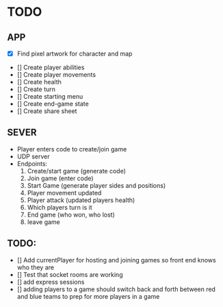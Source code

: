 # TODO

## APP
- [x] Find pixel artwork for character and map
- [] Create player abilities
- [] Create player movements
- [] Create health
- [] Create turn
- [] Create starting menu
- [] Create end-game state
- [] Create share sheet

## SEVER

- Player enters code to create/join game
- UDP server
- Endpoints:
    1. Create/start game (generate code)
    2. Join game (enter code)
    3. Start Game (generate player sides and positions)
    4. Player movement updated
    5. Player attack (updated players health)
    6. Which players turn is it
    7. End game (who won, who lost)
    8. leave game


## TODO:
- [] Add currentPlayer for hosting and joining games so front end knows who they are
- [] Test that socket rooms are working
- [] add express sessions
- [] adding players to a game should switch back and forth between red and blue teams to prep for more players in a game